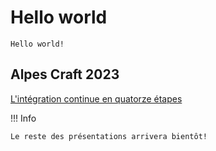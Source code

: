 # Hello world

`Hello world!`

## Alpes Craft 2023

[L'intégration continue en quatorze étapes](alpes_craft/ci_en_14_etapes.md)

!!! Info

    Le reste des présentations arrivera bientôt!
